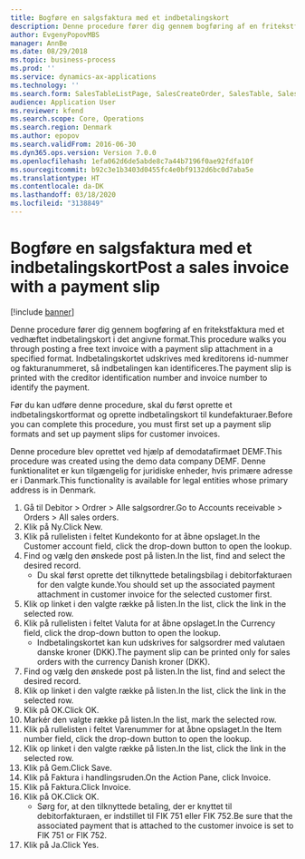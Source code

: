 ```yaml
---
title: Bogføre en salgsfaktura med et indbetalingskort
description: Denne procedure fører dig gennem bogføring af en fritekstfaktura med et vedhæftet indbetalingskort i det angivne format.
author: EvgenyPopovMBS
manager: AnnBe
ms.date: 08/29/2018
ms.topic: business-process
ms.prod: ''
ms.service: dynamics-ax-applications
ms.technology: ''
ms.search.form: SalesTableListPage, SalesCreateOrder, SalesTable, SalesEditLines
audience: Application User
ms.reviewer: kfend
ms.search.scope: Core, Operations
ms.search.region: Denmark
ms.author: epopov
ms.search.validFrom: 2016-06-30
ms.dyn365.ops.version: Version 7.0.0
ms.openlocfilehash: 1efa062d6de5abde8c7a44b7196f0ae92fdfa10f
ms.sourcegitcommit: b92c3e1b3403d0455fc4e0bf9132d6bc0d7aba5e
ms.translationtype: HT
ms.contentlocale: da-DK
ms.lasthandoff: 03/18/2020
ms.locfileid: "3138849"
---
```

# <a name="post-a-sales-invoice-with-a-payment-slip"></a><span data-ttu-id="8e176-103">Bogføre en salgsfaktura med et indbetalingskort</span><span class="sxs-lookup"><span data-stu-id="8e176-103">Post a sales invoice with a payment slip</span></span>

[!include [banner](../../includes/banner.md)]

<span data-ttu-id="8e176-104">Denne procedure fører dig gennem bogføring af en fritekstfaktura med et vedhæftet indbetalingskort i det angivne format.</span><span class="sxs-lookup"><span data-stu-id="8e176-104">This procedure walks you through posting a free text invoice with a payment slip attachment in a specified format.</span></span> <span data-ttu-id="8e176-105">Indbetalingskortet udskrives med kreditorens id-nummer og fakturanummeret, så indbetalingen kan identificeres.</span><span class="sxs-lookup"><span data-stu-id="8e176-105">The payment slip is printed with the creditor identification number and invoice number to identify the payment.</span></span>

<span data-ttu-id="8e176-106">Før du kan udføre denne procedure, skal du først oprette et indbetalingskortformat og oprette indbetalingskort til kundefakturaer.</span><span class="sxs-lookup"><span data-stu-id="8e176-106">Before you can complete this procedure, you must first set up a payment slip formats and set up payment slips for customer invoices.</span></span> 

<span data-ttu-id="8e176-107">Denne procedure blev oprettet ved hjælp af demodatafirmaet DEMF.</span><span class="sxs-lookup"><span data-stu-id="8e176-107">This procedure was created using the demo data company DEMF.</span></span> <span data-ttu-id="8e176-108">Denne funktionalitet er kun tilgængelig for juridiske enheder, hvis primære adresse er i Danmark.</span><span class="sxs-lookup"><span data-stu-id="8e176-108">This functionality is available for legal entities whose primary address is in Denmark.</span></span>

1. <span data-ttu-id="8e176-109">Gå til Debitor > Ordrer > Alle salgsordrer.</span><span class="sxs-lookup"><span data-stu-id="8e176-109">Go to Accounts receivable > Orders > All sales orders.</span></span>
2. <span data-ttu-id="8e176-110">Klik på Ny.</span><span class="sxs-lookup"><span data-stu-id="8e176-110">Click New.</span></span>
3. <span data-ttu-id="8e176-111">Klik på rullelisten i feltet Kundekonto for at åbne opslaget.</span><span class="sxs-lookup"><span data-stu-id="8e176-111">In the Customer account field, click the drop-down button to open the lookup.</span></span>
4. <span data-ttu-id="8e176-112">Find og vælg den ønskede post på listen.</span><span class="sxs-lookup"><span data-stu-id="8e176-112">In the list, find and select the desired record.</span></span>
    * <span data-ttu-id="8e176-113">Du skal først oprette det tilknyttede betalingsbilag i debitorfakturaen for den valgte kunde.</span><span class="sxs-lookup"><span data-stu-id="8e176-113">You should set up the associated payment attachment in customer invoice for the selected customer first.</span></span>  
5. <span data-ttu-id="8e176-114">Klik op linket i den valgte række på listen.</span><span class="sxs-lookup"><span data-stu-id="8e176-114">In the list, click the link in the selected row.</span></span>
6. <span data-ttu-id="8e176-115">Klik på rullelisten i feltet Valuta for at åbne opslaget.</span><span class="sxs-lookup"><span data-stu-id="8e176-115">In the Currency field, click the drop-down button to open the lookup.</span></span>
    * <span data-ttu-id="8e176-116">Indbetalingskortet kan kun udskrives for salgsordrer med valutaen danske kroner (DKK).</span><span class="sxs-lookup"><span data-stu-id="8e176-116">The payment slip can be printed only for sales orders with the currency Danish kroner (DKK).</span></span>  
7. <span data-ttu-id="8e176-117">Find og vælg den ønskede post på listen.</span><span class="sxs-lookup"><span data-stu-id="8e176-117">In the list, find and select the desired record.</span></span>
8. <span data-ttu-id="8e176-118">Klik op linket i den valgte række på listen.</span><span class="sxs-lookup"><span data-stu-id="8e176-118">In the list, click the link in the selected row.</span></span>
9. <span data-ttu-id="8e176-119">Klik på OK.</span><span class="sxs-lookup"><span data-stu-id="8e176-119">Click OK.</span></span>
10. <span data-ttu-id="8e176-120">Markér den valgte række på listen.</span><span class="sxs-lookup"><span data-stu-id="8e176-120">In the list, mark the selected row.</span></span>
11. <span data-ttu-id="8e176-121">Klik på rullelisten i feltet Varenummer for at åbne opslaget.</span><span class="sxs-lookup"><span data-stu-id="8e176-121">In the Item number field, click the drop-down button to open the lookup.</span></span>
12. <span data-ttu-id="8e176-122">Klik op linket i den valgte række på listen.</span><span class="sxs-lookup"><span data-stu-id="8e176-122">In the list, click the link in the selected row.</span></span>
13. <span data-ttu-id="8e176-123">Klik på Gem.</span><span class="sxs-lookup"><span data-stu-id="8e176-123">Click Save.</span></span>
14. <span data-ttu-id="8e176-124">Klik på Faktura i handlingsruden.</span><span class="sxs-lookup"><span data-stu-id="8e176-124">On the Action Pane, click Invoice.</span></span>
15. <span data-ttu-id="8e176-125">Klik på Faktura.</span><span class="sxs-lookup"><span data-stu-id="8e176-125">Click Invoice.</span></span>
16. <span data-ttu-id="8e176-126">Klik på OK.</span><span class="sxs-lookup"><span data-stu-id="8e176-126">Click OK.</span></span>
    * <span data-ttu-id="8e176-127">Sørg for, at den tilknyttede betaling, der er knyttet til debitorfakturaen, er indstillet til FIK 751 eller FIK 752.</span><span class="sxs-lookup"><span data-stu-id="8e176-127">Be sure that the associated payment that is attached to the customer invoice is set to FIK 751 or FIK 752.</span></span>  
17. <span data-ttu-id="8e176-128">Klik på Ja.</span><span class="sxs-lookup"><span data-stu-id="8e176-128">Click Yes.</span></span>

